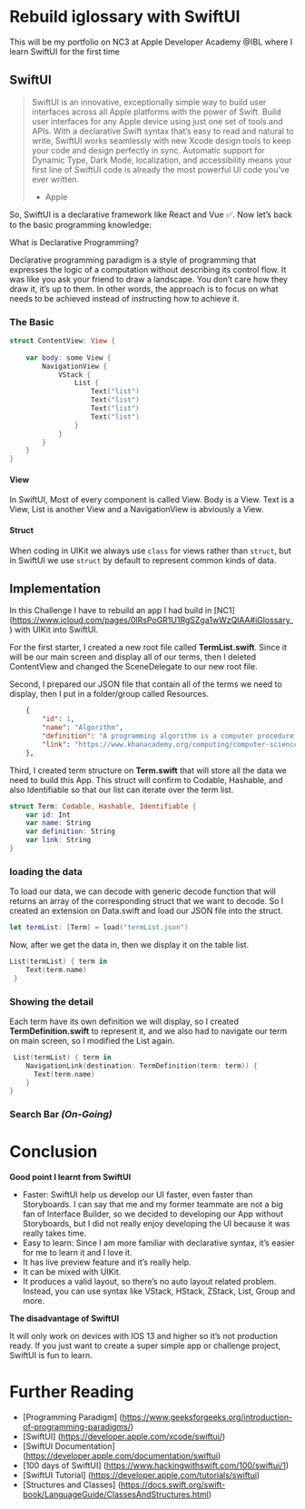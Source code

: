 # Rebuild iglossary with SwiftUI
 
This will be my portfolio on NC3 at Apple Developer Academy @IBL where I learn SwiftUI for the first time

## SwiftUI

> SwiftUI is an innovative, exceptionally simple way to build user interfaces across all Apple platforms with the power of Swift. Build user interfaces for any Apple device using just one set of tools and APIs. With a declarative Swift syntax that’s easy to read and natural to write, SwiftUI works seamlessly with new Xcode design tools to keep your code and design perfectly in sync. Automatic support for Dynamic Type, Dark Mode, localization, and accessibility means your first line of SwiftUI code is already the most powerful UI code you’ve ever written.
> - Apple 

So, SwiftUI is a declarative framework like React and Vue ✅. Now let’s back to the basic programming knowledge:

What is Declarative Programming?

Declarative programming paradigm is a style of programming that expresses the logic of a computation without describing its control flow. It was like you ask your friend to draw a landscape. You don’t care how they draw it, it’s up to them.
In other words, the approach is to focus on what needs to be achieved instead of instructing how to achieve it.

### The Basic

```swift
struct ContentView: View {
    
    var body: some View {
        NavigationView {
            VStack {
                List {
                    Text("list")
                    Text("list")
                    Text("list")
                    Text("list")
                }
            }
        }
    }
}
```

#### View
In SwiftUI, Most of every component is called View. Body is a View. Text is a View,  List is another View and a NavigationView is abviously a View.

#### Struct
When coding in UIKit we always use `class`  for views rather than `struct`, but in SwiftUI we use `struct` by default to represent common kinds of data.

## Implementation

In this Challenge I have to rebuild an app I had build in [NC1] (https://www.icloud.com/pages/0lRsPoGR1U1RgSZga1wWzQlAA#iGlossary_) with UIKit into SwiftUI.

For the first starter, I created a new root file called **TermList.swift**.  Since it will be our main screen and display all of our terms, then I deleted ContentView and changed the SceneDelegate to our new root file. 


Second, I prepared our JSON file that contain all of the terms we need to display, then I put in a folder/group called Resources. 

```json
    {
        "id": 1,
        "name": "Algorithm",
        "definition": "A programming algorithm is a computer procedure that is a lot like a recipe (called a procedure) and tells your computer precisely what steps to take to solve a problem or reach a goal",
        "link": "https://www.khanacademy.org/computing/computer-science/algorithms/intro-to-algorithms/v/what-are-algorithms",
    },

```

Third, I created term structure on **Term.swift** that will store all the data we need to build this App. This struct will confirm to Codable, Hashable, and also Identifiable so that our list can iterate over the term list.

```swift
struct Term: Codable, Hashable, Identifiable {
    var id: Int
    var name: String
    var definition: String
    var link: String
}

```

### loading the data

To load our data, we can decode with generic decode function that will returns an array of the corresponding struct that we want to decode. So I created an extension on Data.swift and load our JSON  file into the struct. 

```swift
let termList: [Term] = load("termList.json")

```


Now, after we get the data in, then we display it on the table list. 

```swift
List(termList) { term in
    Text(term.name)
 }

```

### Showing the detail
Each term have its own definition we will display, so I created **TermDefinition.swift** to represent it, and we also had to  navigate our term on main screen, so I modified the List again.

```swift
 List(termList) { term in
    NavigationLink(destination: TermDefinition(term: term)) {
      Text(term.name)
    }
}
```

### Search Bar *(On-Going)*



# Conclusion
**Good point I learnt from SwiftUI**

* Faster: SwiftUI help us develop our UI faster, even faster than Storyboards. I can say that me and my former teammate are not a big fan of Interface Builder, so we decided to developing our App without Storyboards, but I did not really enjoy developing the UI because it was really takes time.
* Easy to learn: Since I am more familiar with declarative syntax, it’s easier for me to learn it and I love it.
*  It has live preview feature and it’s really help.
* It can be mixed with UIKit.
* It produces a valid layout, so there’s no auto layout related problem. Instead, you can use syntax like VStack, HStack, ZStack, List, Group and more.

**The disadvantage of SwiftUI**

It will only work on devices with IOS 13 and higher so it’s not production ready. If you just want to create a super simple app or challenge project, SwiftUI is fun to learn. 




# Further Reading
- [Programming Paradigm] (https://www.geeksforgeeks.org/introduction-of-programming-paradigms/)
- [SwiftUI] (https://developer.apple.com/xcode/swiftui/)
- [SwiftUI Documentation] (https://developer.apple.com/documentation/swiftui)
- [100 days of SwiftUI] (https://www.hackingwithswift.com/100/swiftui/1)
- [SwiftUI Tutorial] (https://developer.apple.com/tutorials/swiftui)
- [Structures and Classes] (https://docs.swift.org/swift-book/LanguageGuide/ClassesAndStructures.html)
